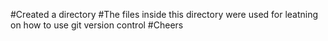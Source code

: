 

#Created a directory 
#The files inside this directory were used for leatning on how to use git version control
#Cheers
